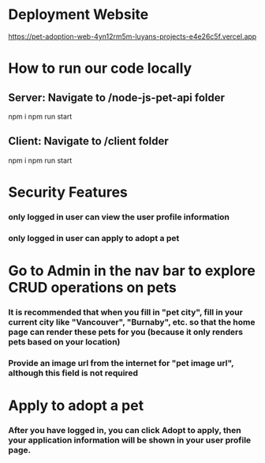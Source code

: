 # Deployment Website
https://pet-adoption-web-4yn12rm5m-luyans-projects-e4e26c5f.vercel.app

# How to run our code locally

## Server: Navigate to /node-js-pet-api folder
npm i
npm run start

## Client: Navigate to /client folder
npm i
npm run start

# Security Features
### only logged in user can view the user profile information
### only logged in user can apply to adopt a pet

# Go to Admin in the nav bar to explore CRUD operations on pets
### It is recommended that when you fill in "pet city", fill in your current city like "Vancouver", "Burnaby", etc. so that the home page can render these pets for you (because it only renders pets based on your location)
### Provide an image url from the internet for "pet image url", although this field is not required

# Apply to adopt a pet
### After you have logged in, you can click Adopt to apply, then your application information will be shown in your user profile page. 


